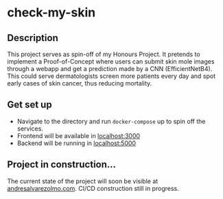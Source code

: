 # check-my-skin
## Description
This project serves as spin-off of my Honours Project. It pretends to implement a Proof-of-Concept where users can submit skin mole images through a webapp and get a prediction made by a CNN (EfficientNetB4). This could serve dermatologists screen more patients every day and spot early cases of skin cancer, thus reducing mortality.

## Get set up
- Navigate to the directory and run `docker-compose` up to spin off the services. 
- Frontend will be available in [localhost:3000](http://localhost:3000)
- Backend will be running in [localhost:5000](http://localhost:5000)

## Project in construction...
The current state of the project will soon be visible at [andresalvarezolmo.com](andresalvarezolmo.com). CI/CD construction still in progress.
